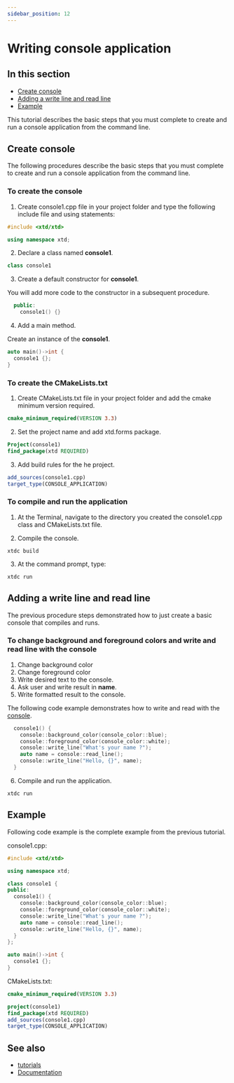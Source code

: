 ```yaml
---
sidebar_position: 12
---
```


# Writing console application

## In this section

* [Create console](#create-console)
* [Adding a write line and read line](#adding-a-write-line-and-read-line)
* [Example](#example)

This tutorial describes the basic steps that you must complete to create and run a console application from the command line.

## Create console

The following procedures describe the basic steps that you must complete to create and run a console application from the command line.

### To create the console

1. Create console1.cpp file in your project folder and type the following include file and using statements:

```cpp
#include <xtd/xtd>

using namespace xtd;
```

2. Declare a class named **console1**.

```cpp
class console1
```

3. Create a default constructor for **console1**.

You will add more code to the constructor in a subsequent procedure.

```cpp
  public:
    console1() {}
```

4. Add a main method.

Create an instance of the **console1**.

```cpp
auto main()->int {
  console1 {};
}
```

### To create the CMakeLists.txt

1. Create CMakeLists.txt file in your project folder and add the cmake minimum version required.

```cmake
cmake_minimum_required(VERSION 3.3)
```

2. Set the project name and add xtd.forms package.

```cmake
Project(console1)
find_package(xtd REQUIRED)
```

3. Add build rules for the he project.

```cmake
add_sources(console1.cpp)
target_type(CONSOLE_APPLICATION)
```

### To compile and run the application

1. At the Terminal, navigate to the directory you created the console1.cpp class and CMakeLists.txt file.

2. Compile the console.

```shell
xtdc build
```

3. At the command prompt, type:

```shell
xtdc run
```

## Adding a write line and read line

The previous procedure steps demonstrated how to just create a basic console that compiles and runs.

### To change background and foreground colors and write and read line with the console

1. Change background color
2. Change foreground color
3. Write desired text to the console.
4. Ask user and write result in **name**.
5. Write formatted result to the console.

The following code example demonstrates how to write and read with the [console](https://gammasoft71.github.io/xtd/reference_guides/latest/classxtd_1_1console.html).

```cpp
  console1() {
    console::background_color(console_color::blue);
    console::foreground_color(console_color::white);
    console::write_line("What's your name ?");
    auto name = console::read_line();
    console::write_line("Hello, {}", name);
  }
```

6. Compile and run the application.

```shell
xtdc run
```

## Example

Following code example is the complete example from the previous tutorial.

console1.cpp:

```cpp
#include <xtd/xtd>

using namespace xtd;

class console1 {
public:
  console1() {
    console::background_color(console_color::blue);
    console::foreground_color(console_color::white);
    console::write_line("What's your name ?");
    auto name = console::read_line();
    console::write_line("Hello, {}", name);
  }
};

auto main()->int {
  console1 {};
}
```

CMakeLists.txt:

```cmake
cmake_minimum_required(VERSION 3.3)

project(console1)
find_package(xtd REQUIRED)
add_sources(console1.cpp)
target_type(CONSOLE_APPLICATION)
```

## See also

* [tutorials](tutorials.md)
* [Documentation](../../../documentation.md)
